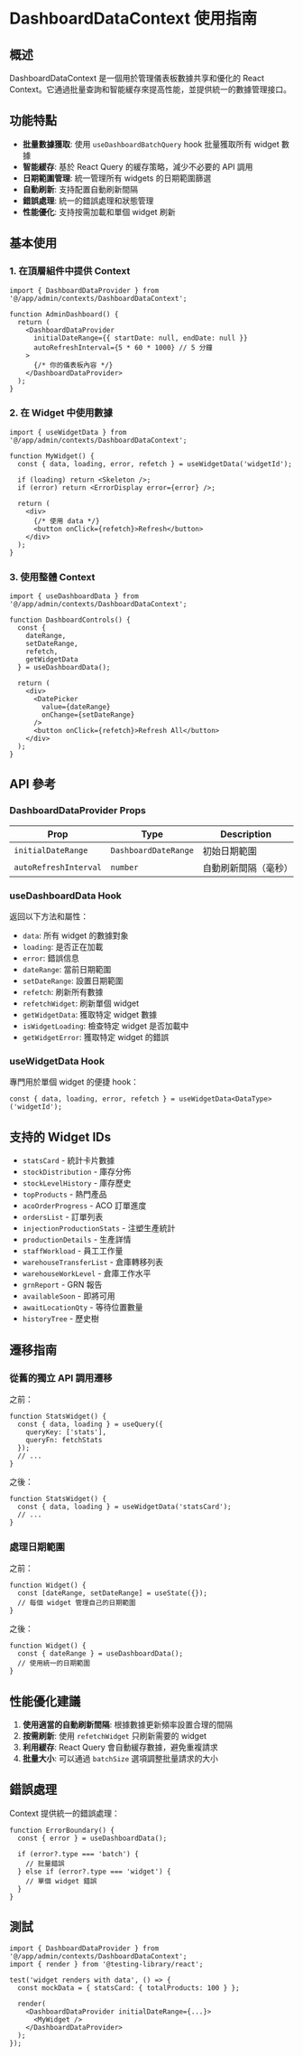 # DashboardDataContext 使用指南

## 概述

DashboardDataContext 是一個用於管理儀表板數據共享和優化的 React Context。它通過批量查詢和智能緩存來提高性能，並提供統一的數據管理接口。

## 功能特點

- **批量數據獲取**: 使用 `useDashboardBatchQuery` hook 批量獲取所有 widget 數據
- **智能緩存**: 基於 React Query 的緩存策略，減少不必要的 API 調用
- **日期範圍管理**: 統一管理所有 widgets 的日期範圍篩選
- **自動刷新**: 支持配置自動刷新間隔
- **錯誤處理**: 統一的錯誤處理和狀態管理
- **性能優化**: 支持按需加載和單個 widget 刷新

## 基本使用

### 1. 在頂層組件中提供 Context

```tsx
import { DashboardDataProvider } from '@/app/admin/contexts/DashboardDataContext';

function AdminDashboard() {
  return (
    <DashboardDataProvider
      initialDateRange={{ startDate: null, endDate: null }}
      autoRefreshInterval={5 * 60 * 1000} // 5 分鐘
    >
      {/* 你的儀表板內容 */}
    </DashboardDataProvider>
  );
}
```

### 2. 在 Widget 中使用數據

```tsx
import { useWidgetData } from '@/app/admin/contexts/DashboardDataContext';

function MyWidget() {
  const { data, loading, error, refetch } = useWidgetData('widgetId');

  if (loading) return <Skeleton />;
  if (error) return <ErrorDisplay error={error} />;

  return (
    <div>
      {/* 使用 data */}
      <button onClick={refetch}>Refresh</button>
    </div>
  );
}
```

### 3. 使用整體 Context

```tsx
import { useDashboardData } from '@/app/admin/contexts/DashboardDataContext';

function DashboardControls() {
  const {
    dateRange,
    setDateRange,
    refetch,
    getWidgetData
  } = useDashboardData();

  return (
    <div>
      <DatePicker
        value={dateRange}
        onChange={setDateRange}
      />
      <button onClick={refetch}>Refresh All</button>
    </div>
  );
}
```

## API 參考

### DashboardDataProvider Props

| Prop | Type | Description |
|------|------|-------------|
| `initialDateRange` | `DashboardDateRange` | 初始日期範圍 |
| `autoRefreshInterval` | `number` | 自動刷新間隔（毫秒） |

### useDashboardData Hook

返回以下方法和屬性：

- `data`: 所有 widget 的數據對象
- `loading`: 是否正在加載
- `error`: 錯誤信息
- `dateRange`: 當前日期範圍
- `setDateRange`: 設置日期範圍
- `refetch`: 刷新所有數據
- `refetchWidget`: 刷新單個 widget
- `getWidgetData`: 獲取特定 widget 數據
- `isWidgetLoading`: 檢查特定 widget 是否加載中
- `getWidgetError`: 獲取特定 widget 的錯誤

### useWidgetData Hook

專門用於單個 widget 的便捷 hook：

```tsx
const { data, loading, error, refetch } = useWidgetData<DataType>('widgetId');
```

## 支持的 Widget IDs

- `statsCard` - 統計卡片數據
- `stockDistribution` - 庫存分佈
- `stockLevelHistory` - 庫存歷史
- `topProducts` - 熱門產品
- `acoOrderProgress` - ACO 訂單進度
- `ordersList` - 訂單列表
- `injectionProductionStats` - 注塑生產統計
- `productionDetails` - 生產詳情
- `staffWorkload` - 員工工作量
- `warehouseTransferList` - 倉庫轉移列表
- `warehouseWorkLevel` - 倉庫工作水平
- `grnReport` - GRN 報告
- `availableSoon` - 即將可用
- `awaitLocationQty` - 等待位置數量
- `historyTree` - 歷史樹

## 遷移指南

### 從舊的獨立 API 調用遷移

之前：
```tsx
function StatsWidget() {
  const { data, loading } = useQuery({
    queryKey: ['stats'],
    queryFn: fetchStats
  });
  // ...
}
```

之後：
```tsx
function StatsWidget() {
  const { data, loading } = useWidgetData('statsCard');
  // ...
}
```

### 處理日期範圍

之前：
```tsx
function Widget() {
  const [dateRange, setDateRange] = useState({});
  // 每個 widget 管理自己的日期範圍
}
```

之後：
```tsx
function Widget() {
  const { dateRange } = useDashboardData();
  // 使用統一的日期範圍
}
```

## 性能優化建議

1. **使用適當的自動刷新間隔**: 根據數據更新頻率設置合理的間隔
2. **按需刷新**: 使用 `refetchWidget` 只刷新需要的 widget
3. **利用緩存**: React Query 會自動緩存數據，避免重複請求
4. **批量大小**: 可以通過 `batchSize` 選項調整批量請求的大小

## 錯誤處理

Context 提供統一的錯誤處理：

```tsx
function ErrorBoundary() {
  const { error } = useDashboardData();

  if (error?.type === 'batch') {
    // 批量錯誤
  } else if (error?.type === 'widget') {
    // 單個 widget 錯誤
  }
}
```

## 測試

```tsx
import { DashboardDataProvider } from '@/app/admin/contexts/DashboardDataContext';
import { render } from '@testing-library/react';

test('widget renders with data', () => {
  const mockData = { statsCard: { totalProducts: 100 } };

  render(
    <DashboardDataProvider initialDateRange={...}>
      <MyWidget />
    </DashboardDataProvider>
  );
});
```
